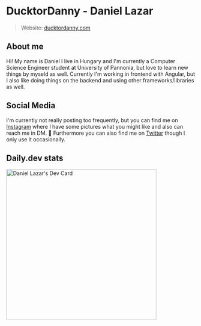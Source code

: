 # DucktorDanny - Daniel Lazar

> Website: [ducktordanny.com](https://ducktordanny.com)

## About me

Hi! My name is Daniel I live in Hungary and I'm currently a Computer Science Engineer student at University of Pannonia, but love to learn new things by myseld as well. Currently I'm working in frontend with Angular, but I also like doing things on the backend and using other frameworks/libraries as well.

## Social Media

I'm currently not really posting too frequently, but you can find me on [Instagram](https://instagram.com/ducktordanny) where I have some pictures what you might like and also can reach me in DM. 📱
Furthermore you can also find me on [Twitter](https://twitter.com/ducktordanny) though I only use it occasionally.

## Daily.dev stats

<a href="https://app.daily.dev/ducktordanny">
<img src="https://api.daily.dev/devcards/eaffd91ae815403897ec876b1ecd35a3.png?r=b71" width="400" alt="Daniel Lazar's Dev Card"/>
</a>
